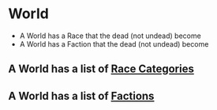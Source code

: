 # World

* A World has a Race that the dead (not undead) become
* A World has a Faction that the dead (not undead) become

## A World has a list of [Race Categories](raceCategory.md)

## A World has a list of [Factions](faction.md)
